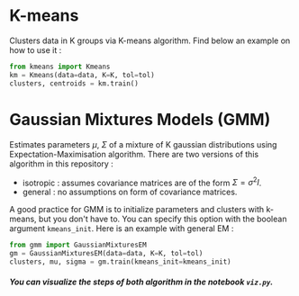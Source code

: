 # K-means
Clusters data in K groups via K-means algorithm. 
Find below an example on how to use it : 
```python
from kmeans import Kmeans
km = Kmeans(data=data, K=K, tol=tol)
clusters, centroids = km.train()
```

# Gaussian Mixtures Models (GMM) 
Estimates parameters $\mu$, $\Sigma$ of a mixture of K gaussian distributions using Expectation-Maximisation algorithm. There are two versions of this algorithm in this repository : 
* isotropic : assumes covariance matrices are of the form $\Sigma = \sigma^2 I$.
* general : no assumptions on form of covariance matrices.

A good practice for GMM is to initialize parameters and clusters with k-means, but you don't have to. You can specify this option with the boolean argument `kmeans_init`. 
Here is an example with general EM :
```python
from gmm import GaussianMixturesEM
gm = GaussianMixturesEM(data=data, K=K, tol=tol)
clusters, mu, sigma = gm.train(kmeans_init=kmeans_init)
```

##### You can visualize the steps of both algorithm in the notebook `viz.py`.

